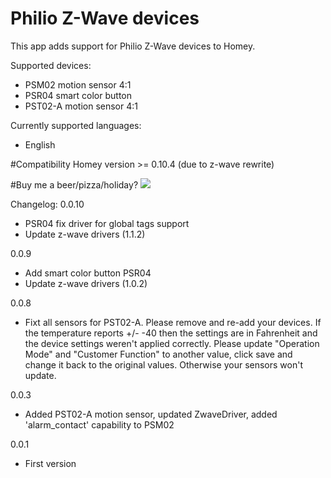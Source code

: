 # Philio Z-Wave devices

This app adds support for Philio Z-Wave devices to Homey.


Supported devices:
* PSM02   motion sensor 4:1
* PSR04   smart color button
* PST02-A motion sensor 4:1


Currently supported languages:
* English

#Compatibility
Homey version >= 0.10.4 (due to z-wave rewrite)

#Buy me a beer/pizza/holiday?
[![](https://www.paypalobjects.com/en_US/i/btn/btn_donateCC_LG.gif)](https://www.paypal.com/cgi-bin/webscr?cmd=_donations&business=KWMTEXY3U6VVN&lc=GB&item_name=HomeyApp&item_number=PhilioApp&currency_code=EUR&bn=PP%2dDonationsBF%3abtn_donateCC_LG%2egif%3aNonHosted)


Changelog:
0.0.10
* PSR04 fix driver for global tags support
* Update z-wave drivers (1.1.2)

0.0.9
* Add smart color button PSR04
* Update z-wave drivers (1.0.2)

0.0.8
* Fixt all sensors for PST02-A. Please remove and re-add your devices. If the temperature reports +/- -40 then the settings are in Fahrenheit and the device settings weren't applied correctly. Please update "Operation Mode" and "Customer Function" to another value, click save and change it back to the original values. Otherwise your sensors won't update.

0.0.3
* Added PST02-A motion sensor, updated ZwaveDriver, added 'alarm_contact' capability to PSM02

0.0.1
* First version